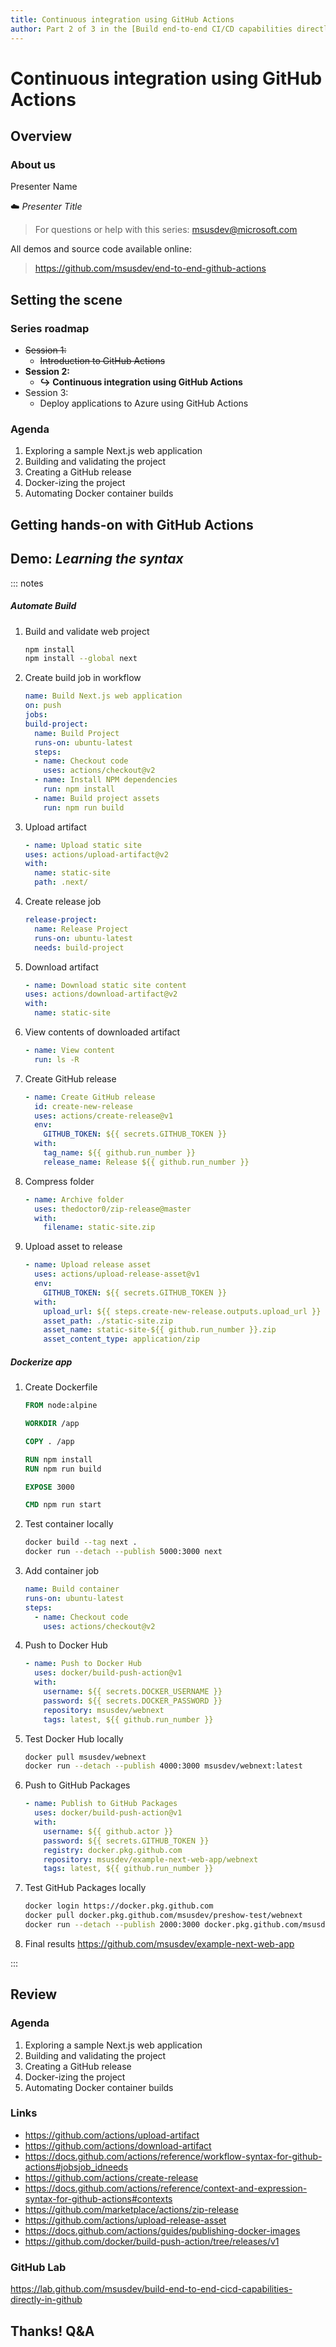 ```yaml
---
title: Continuous integration using GitHub Actions
author: Part 2 of 3 in the [Build end-to-end CI/CD capabilities directly in GitHub](https://github.com/MSUSDEV/end-to-end-github-actions) series
---
```


# Continuous integration using GitHub Actions

## Overview

### About us

Presenter Name

☁️ *Presenter Title*

> For questions or help with this series: <msusdev@microsoft.com>

All demos and source code available online:

> <https://github.com/msusdev/end-to-end-github-actions>

## Setting the scene

### Series roadmap

* ~~Session 1:~~
  * ~~Introduction to GitHub Actions~~
* **Session 2:**
  * **↪️ Continuous integration using GitHub Actions**
* Session 3:
  * Deploy applications to Azure using GitHub Actions
  
### Agenda

1. Exploring a sample Next.js web application
1. Building and validating the project
1. Creating a GitHub release
1. Docker-izing the project
1. Automating Docker container builds

## Getting hands-on with GitHub Actions

## Demo: *Learning the syntax*

::: notes

##### Automate Build

1. Build and validate web project

    ```sh
    npm install
    npm install --global next
    ```

1. Create build job in workflow

    ```yml
    name: Build Next.js web application
    on: push
    jobs:
    build-project:
      name: Build Project
      runs-on: ubuntu-latest
      steps:
      - name: Checkout code
        uses: actions/checkout@v2
      - name: Install NPM dependencies
        run: npm install
      - name: Build project assets
        run: npm run build
    ```

1. Upload artifact

    ```yml
    - name: Upload static site
    uses: actions/upload-artifact@v2
    with:
      name: static-site
      path: .next/
    ```

1. Create release job

    ```yml
    release-project:
      name: Release Project
      runs-on: ubuntu-latest
      needs: build-project
    ```

1. Download artifact

    ```yml
    - name: Download static site content
    uses: actions/download-artifact@v2
    with:
      name: static-site
    ```

1. View contents of downloaded artifact

    ```yml
    - name: View content
      run: ls -R
    ```

1. Create GitHub release

    ```yml
    - name: Create GitHub release
      id: create-new-release
      uses: actions/create-release@v1
      env:
        GITHUB_TOKEN: ${{ secrets.GITHUB_TOKEN }}
      with:
        tag_name: ${{ github.run_number }}
        release_name: Release ${{ github.run_number }}
    ```

1. Compress folder

    ```yml
    - name: Archive folder
      uses: thedoctor0/zip-release@master
      with:
        filename: static-site.zip
    ```

1. Upload asset to release

    ```yml    
    - name: Upload release asset
      uses: actions/upload-release-asset@v1
      env:
        GITHUB_TOKEN: ${{ secrets.GITHUB_TOKEN }}
      with:
        upload_url: ${{ steps.create-new-release.outputs.upload_url }}
        asset_path: ./static-site.zip
        asset_name: static-site-${{ github.run_number }}.zip
        asset_content_type: application/zip
    ```

##### Dockerize app

1. Create Dockerfile

    ```dockerfile
    FROM node:alpine

    WORKDIR /app

    COPY . /app

    RUN npm install
    RUN npm run build

    EXPOSE 3000

    CMD npm run start
    ```

1. Test container locally

    ```sh
    docker build --tag next .
    docker run --detach --publish 5000:3000 next
    ```

1. Add container job

    ```yml
    name: Build container
    runs-on: ubuntu-latest
    steps:
      - name: Checkout code
        uses: actions/checkout@v2
    ```

1. Push to Docker Hub

    ```yml
    - name: Push to Docker Hub
      uses: docker/build-push-action@v1
      with:
        username: ${{ secrets.DOCKER_USERNAME }}
        password: ${{ secrets.DOCKER_PASSWORD }}
        repository: msusdev/webnext
        tags: latest, ${{ github.run_number }}
    ```

1. Test Docker Hub locally

    ```sh
    docker pull msusdev/webnext
    docker run --detach --publish 4000:3000 msusdev/webnext:latest
    ```

1. Push to GitHub Packages

    ```yml
    - name: Publish to GitHub Packages
      uses: docker/build-push-action@v1
      with:
        username: ${{ github.actor }}
        password: ${{ secrets.GITHUB_TOKEN }}
        registry: docker.pkg.github.com
        repository: msusdev/example-next-web-app/webnext
        tags: latest, ${{ github.run_number }}
    ```

1. Test GitHub Packages locally

    ```sh
    docker login https://docker.pkg.github.com
    docker pull docker.pkg.github.com/msusdev/preshow-test/webnext
    docker run --detach --publish 2000:3000 docker.pkg.github.com/msusdev/preshow-test/webnext
    ```

1. Final results <https://github.com/msusdev/example-next-web-app>

:::

## Review

### Agenda

1. Exploring a sample Next.js web application
1. Building and validating the project
1. Creating a GitHub release
1. Docker-izing the project
1. Automating Docker container builds

### Links

- <https://github.com/actions/upload-artifact>
- <https://github.com/actions/download-artifact>
- <https://docs.github.com/actions/reference/workflow-syntax-for-github-actions#jobsjob_idneeds>
- <https://github.com/actions/create-release>
- <https://docs.github.com/actions/reference/context-and-expression-syntax-for-github-actions#contexts>
- <https://github.com/marketplace/actions/zip-release>
- <https://github.com/actions/upload-release-asset>
- <https://docs.github.com/actions/guides/publishing-docker-images>
- <https://github.com/docker/build-push-action/tree/releases/v1>

### GitHub Lab

<https://lab.github.com/msusdev/build-end-to-end-cicd-capabilities-directly-in-github>

## Thanks! Q&A
